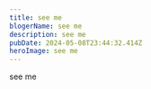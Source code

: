 ```yaml
---
title: see me
blogerName: see me
description: see me
pubDate: 2024-05-08T23:44:32.414Z
heroImage: see me
---
```

s﻿ee me